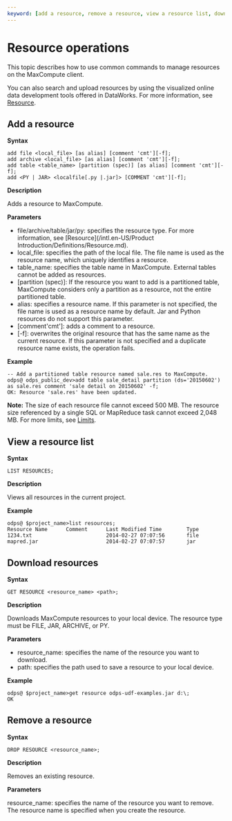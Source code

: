 ```yaml
---
keyword: [add a resource, remove a resource, view a resource list, download resources]
---
```


# Resource operations

This topic describes how to use common commands to manage resources on the MaxCompute client.

You can also search and upload resources by using the visualized online data development tools offered in DataWorks. For more information, see [Resource]().

## Add a resource

**Syntax**

```
add file <local_file> [as alias] [comment 'cmt'][-f];
add archive <local_file> [as alias] [comment 'cmt'][-f];
add table <table_name> [partition (spec)] [as alias] [comment 'cmt'][-f];
add <PY | JAR> <localfile[.py |.jar]> [COMMENT 'cmt'][-f];
```

**Description**

Adds a resource to MaxCompute.

**Parameters**

-   file/archive/table/jar/py: specifies the resource type. For more information, see [Resource](/intl.en-US/Product Introduction/Definitions/Resource.md).
-   local\_file: specifies the path of the local file. The file name is used as the resource name, which uniquely identifies a resource.
-   table\_name: specifies the table name in MaxCompute. External tables cannot be added as resources.
-   \[partition \(spec\)\]: If the resource you want to add is a partitioned table, MaxCompute considers only a partition as a resource, not the entire partitioned table.
-   alias: specifies a resource name. If this parameter is not specified, the file name is used as a resource name by default. Jar and Python resources do not support this parameter.
-   \[comment'cmt'\]: adds a comment to a resource.
-   \[-f\]: overwrites the original resource that has the same name as the current resource. If this parameter is not specified and a duplicate resource name exists, the operation fails.

**Example**

```
-- Add a partitioned table resource named sale.res to MaxCompute.
odps@ odps_public_dev>add table sale_detail partition (ds='20150602') as sale.res comment 'sale detail on 20150602' -f;
OK: Resource 'sale.res' have been updated.
```

**Note:** The size of each resource file cannot exceed 500 MB. The resource size referenced by a single SQL or MapReduce task cannot exceed 2,048 MB. For more limits, see [Limits](/intl.en-US/Development/MapReduce/Limits.md).

## View a resource list

**Syntax**

```
LIST RESOURCES;
```

**Description**

Views all resources in the current project.

**Example**

```
odps@ $project_name>list resources;
Resource Name      Comment      Last Modified Time        Type
1234.txt                        2014-02-27 07:07:56       file
mapred.jar                      2014-02-27 07:07:57       jar
```

## Download resources

**Syntax**

```
GET RESOURCE <resource_name> <path>;
```

**Description**

Downloads MaxCompute resources to your local device. The resource type must be FILE, JAR, ARCHIVE, or PY.

**Parameters**

-   resource\_name: specifies the name of the resource you want to download.
-   path: specifies the path used to save a resource to your local device.

**Example**

```
odps@ $project_name>get resource odps-udf-examples.jar d:\;
OK
```

## Remove a resource

**Syntax**

```
DROP RESOURCE <resource_name>; 
```

**Description**

Removes an existing resource.

**Parameters**

resource\_name: specifies the name of the resource you want to remove. The resource name is specified when you create the resource.

